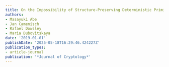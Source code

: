 ```yaml
---
title: On the Impossibility of Structure-Preserving Deterministic Primitives
authors:
- Masayuki Abe
- Jan Camenisch
- Rafael Dowsley
- Maria Dubovitskaya
date: '2019-01-01'
publishDate: '2025-05-18T16:29:46.424227Z'
publication_types:
- article-journal
publication: '*Journal of Cryptology*'
---
```

